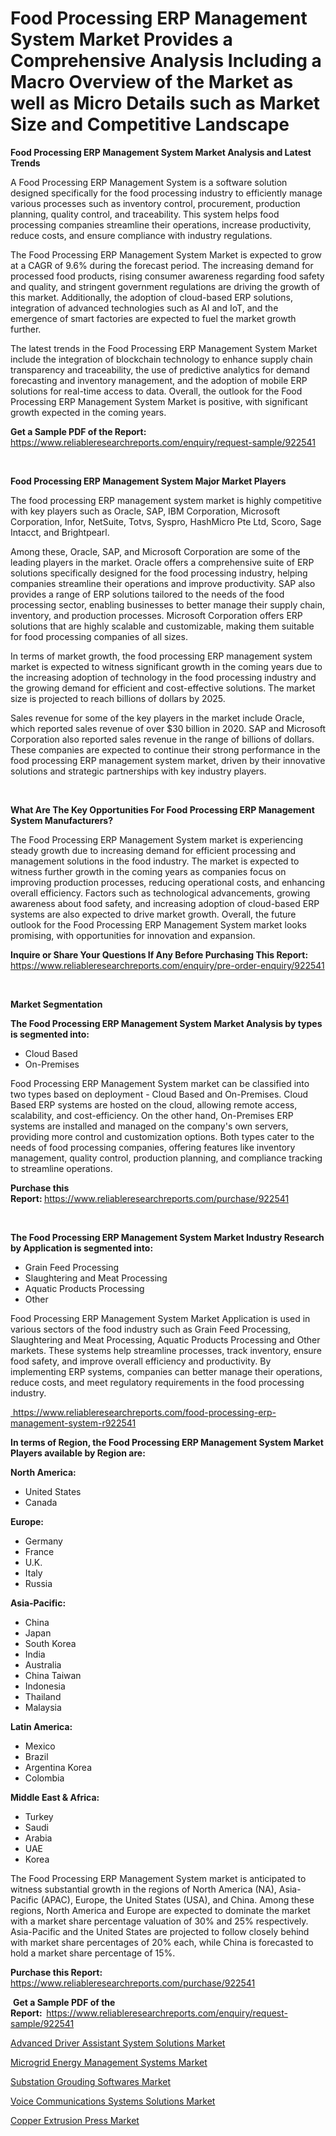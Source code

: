 <p><h1>Food Processing ERP Management System Market Provides a Comprehensive Analysis Including a Macro Overview of the Market as well as Micro Details such as Market Size and Competitive Landscape</h1></p><p><strong>Food Processing ERP Management System Market Analysis and Latest Trends</strong></p>
<p><p>A Food Processing ERP Management System is a software solution designed specifically for the food processing industry to efficiently manage various processes such as inventory control, procurement, production planning, quality control, and traceability. This system helps food processing companies streamline their operations, increase productivity, reduce costs, and ensure compliance with industry regulations.</p><p>The Food Processing ERP Management System Market is expected to grow at a CAGR of 9.6% during the forecast period. The increasing demand for processed food products, rising consumer awareness regarding food safety and quality, and stringent government regulations are driving the growth of this market. Additionally, the adoption of cloud-based ERP solutions, integration of advanced technologies such as AI and IoT, and the emergence of smart factories are expected to fuel the market growth further.</p><p>The latest trends in the Food Processing ERP Management System Market include the integration of blockchain technology to enhance supply chain transparency and traceability, the use of predictive analytics for demand forecasting and inventory management, and the adoption of mobile ERP solutions for real-time access to data. Overall, the outlook for the Food Processing ERP Management System Market is positive, with significant growth expected in the coming years.</p></p>
<p><strong>Get a Sample PDF of the Report:&nbsp;</strong> <a href="https://www.reliableresearchreports.com/enquiry/request-sample/922541">https://www.reliableresearchreports.com/enquiry/request-sample/922541</a></p>
<p>&nbsp;</p>
<p><strong>Food Processing ERP Management System Major Market Players</strong></p>
<p><p>The food processing ERP management system market is highly competitive with key players such as Oracle, SAP, IBM Corporation, Microsoft Corporation, Infor, NetSuite, Totvs, Syspro, HashMicro Pte Ltd, Scoro, Sage Intacct, and Brightpearl.</p><p>Among these, Oracle, SAP, and Microsoft Corporation are some of the leading players in the market. Oracle offers a comprehensive suite of ERP solutions specifically designed for the food processing industry, helping companies streamline their operations and improve productivity. SAP also provides a range of ERP solutions tailored to the needs of the food processing sector, enabling businesses to better manage their supply chain, inventory, and production processes. Microsoft Corporation offers ERP solutions that are highly scalable and customizable, making them suitable for food processing companies of all sizes.</p><p>In terms of market growth, the food processing ERP management system market is expected to witness significant growth in the coming years due to the increasing adoption of technology in the food processing industry and the growing demand for efficient and cost-effective solutions. The market size is projected to reach billions of dollars by 2025.</p><p>Sales revenue for some of the key players in the market include Oracle, which reported sales revenue of over $30 billion in 2020. SAP and Microsoft Corporation also reported sales revenue in the range of billions of dollars. These companies are expected to continue their strong performance in the food processing ERP management system market, driven by their innovative solutions and strategic partnerships with key industry players.</p></p>
<p>&nbsp;</p>
<p><strong>What Are The Key Opportunities For Food Processing ERP Management System Manufacturers?</strong></p>
<p><p>The Food Processing ERP Management System market is experiencing steady growth due to increasing demand for efficient processing and management solutions in the food industry. The market is expected to witness further growth in the coming years as companies focus on improving production processes, reducing operational costs, and enhancing overall efficiency. Factors such as technological advancements, growing awareness about food safety, and increasing adoption of cloud-based ERP systems are also expected to drive market growth. Overall, the future outlook for the Food Processing ERP Management System market looks promising, with opportunities for innovation and expansion.</p></p>
<p><strong>Inquire or Share Your Questions If Any Before Purchasing This Report:</strong> <a href="https://www.reliableresearchreports.com/enquiry/pre-order-enquiry/922541">https://www.reliableresearchreports.com/enquiry/pre-order-enquiry/922541</a></p>
<p>&nbsp;</p>
<p><strong>Market Segmentation</strong></p>
<p><strong>The Food Processing ERP Management System Market Analysis by types is segmented into:</strong></p>
<p><ul><li>Cloud Based</li><li>On-Premises</li></ul></p>
<p><p>Food Processing ERP Management System market can be classified into two types based on deployment - Cloud Based and On-Premises. Cloud Based ERP systems are hosted on the cloud, allowing remote access, scalability, and cost-efficiency. On the other hand, On-Premises ERP systems are installed and managed on the company's own servers, providing more control and customization options. Both types cater to the needs of food processing companies, offering features like inventory management, quality control, production planning, and compliance tracking to streamline operations.</p></p>
<p><strong>Purchase this Report:&nbsp;</strong><a href="https://www.reliableresearchreports.com/purchase/922541">https://www.reliableresearchreports.com/purchase/922541</a></p>
<p>&nbsp;</p>
<p><strong>The Food Processing ERP Management System Market Industry Research by Application is segmented into:</strong></p>
<p><ul><li>Grain Feed Processing</li><li>Slaughtering and Meat Processing</li><li>Aquatic Products Processing</li><li>Other</li></ul></p>
<p><p>Food Processing ERP Management System Market Application is used in various sectors of the food industry such as Grain Feed Processing, Slaughtering and Meat Processing, Aquatic Products Processing and Other markets. These systems help streamline processes, track inventory, ensure food safety, and improve overall efficiency and productivity. By implementing ERP systems, companies can better manage their operations, reduce costs, and meet regulatory requirements in the food processing industry.</p></p>
<p><a href="https://www.reliableresearchreports.com/food-processing-erp-management-system-r922541">&nbsp;https://www.reliableresearchreports.com/food-processing-erp-management-system-r922541</a></p>
<p><strong>In terms of Region, the Food Processing ERP Management System Market Players available by Region are:</strong></p>
<p>
    <p> <strong> North America: </strong>
        <ul>
            <li>United States</li>
            <li>Canada</li>
        </ul>
        </p> 
    <p> <strong> Europe: </strong>
        <ul>
            <li>Germany</li>
            <li>France</li>
            <li>U.K.</li>
            <li>Italy</li>
            <li>Russia</li>
        </ul>
        </p> 
    <p> <strong> Asia-Pacific: </strong>
        <ul>
            <li>China</li>
            <li>Japan</li>
            <li>South Korea</li>
            <li>India</li>
            <li>Australia</li>
            <li>China Taiwan</li>
            <li>Indonesia</li>
            <li>Thailand</li>
            <li>Malaysia</li>
        </ul>
        </p> 
    <p> <strong> Latin America: </strong>
        <ul>
            <li>Mexico</li>
            <li>Brazil</li>
            <li>Argentina Korea</li>
            <li>Colombia</li>
        </ul>
        </p> 
    <p> <strong> Middle East & Africa: </strong>
        <ul>
            <li>Turkey</li>
            <li>Saudi</li>
            <li>Arabia</li>
            <li>UAE</li>
            <li>Korea</li>
        </ul>
    </p>
    </p>
<p><p>The Food Processing ERP Management System market is anticipated to witness substantial growth in the regions of North America (NA), Asia-Pacific (APAC), Europe, the United States (USA), and China. Among these regions, North America and Europe are expected to dominate the market with a market share percentage valuation of 30% and 25% respectively. Asia-Pacific and the United States are projected to follow closely behind with market share percentages of 20% each, while China is forecasted to hold a market share percentage of 15%.</p></p>
<p><strong>Purchase this Report: </strong><a href="https://www.reliableresearchreports.com/purchase/922541">https://www.reliableresearchreports.com/purchase/922541</a></p>
<p>&nbsp;<strong>Get a Sample PDF of the Report:&nbsp;&nbsp;</strong><a href="https://www.reliableresearchreports.com/enquiry/request-sample/922541">https://www.reliableresearchreports.com/enquiry/request-sample/922541</a></p>
<p><strong></strong></p>
<p><p><a href="https://github.com/JosephMorgnlvXXff/Market-Research-Report-List-1/blob/main/advanced-driver-assistant-system-solutions-market.md">Advanced Driver Assistant System Solutions Market</a></p><p><a href="https://github.com/trameciabutler45/Market-Research-Report-List-1/blob/main/microgrid-energy-management-systems-market.md">Microgrid Energy Management Systems Market</a></p><p><a href="https://github.com/sydneyHley85/Market-Research-Report-List-1/blob/main/substation-grouding-softwares-market.md">Substation Grouding Softwares Market</a></p><p><a href="https://github.com/ochgvvcj16/Market-Research-Report-List-1/blob/main/voice-communications-systems-solutions-market.md">Voice Communications Systems Solutions Market</a></p><p><a href="https://medium.com/@daveblock12/evaluating-global-copper-extrusion-press-market-trends-and-growth-opportunities-by-region-type-515aa3d2b2a6">Copper Extrusion Press Market</a></p></p>